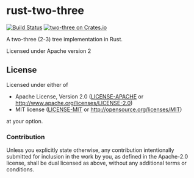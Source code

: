 # rust-two-three

[![Build Status](https://travis-ci.org/frewsxcv/rust-two-three.svg)](https://travis-ci.org/frewsxcv/rust-two-three)
[![two-three on Crates.io](https://meritbadge.herokuapp.com/two-three)](https://crates.io/crates/two-three)

A two-three (2-3) tree implementation in Rust.

Licensed under Apache version 2

## License

Licensed under either of

 * Apache License, Version 2.0 ([LICENSE-APACHE](LICENSE-APACHE) or http://www.apache.org/licenses/LICENSE-2.0)
 * MIT license ([LICENSE-MIT](LICENSE-MIT) or http://opensource.org/licenses/MIT)

at your option.

### Contribution

Unless you explicitly state otherwise, any contribution intentionally submitted
for inclusion in the work by you, as defined in the Apache-2.0 license, shall be dual licensed as above, without any
additional terms or conditions.
